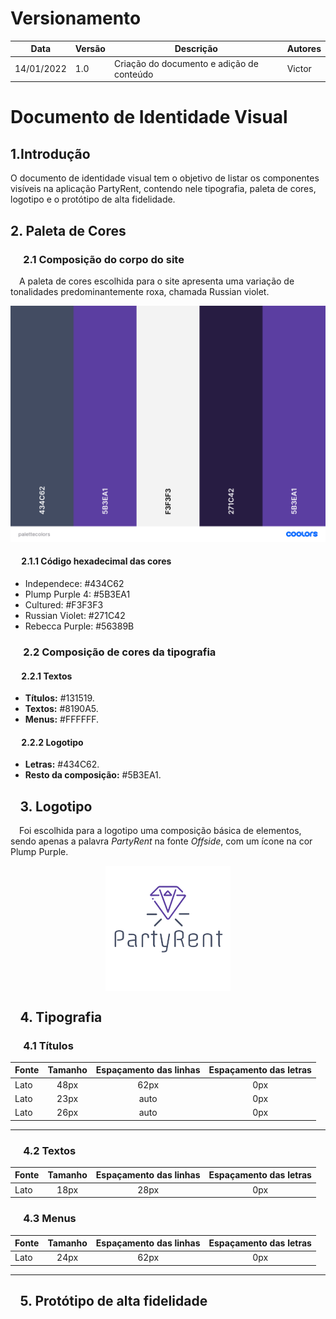 # Versionamento

| Data       | Versão | Descrição                                                 | Autores      |
| ---------- | ------ | --------------------------------------------------------- | ------------ |
| 14/01/2022 | 1.0    | Criação do documento e adição de conteúdo                 | Victor |

# Documento de Identidade Visual

## 1.Introdução

O documento de identidade visual tem o objetivo de listar os componentes visíveis na aplicação PartyRent, contendo nele tipografia, paleta de cores, logotipo e o protótipo de alta fidelidade.


## 2. Paleta de Cores


### &emsp; 2.1 Composição do corpo do site

 &emsp;A paleta de cores escolhida para o site apresenta uma variação de tonalidades predominantemente roxa, chamada Russian violet.

 [![Russian Violet](../modelagem/imagensmodel/palettecolors.png)](../modelagem/imagensmodel/palettecolors.png)
 

#### &emsp; 2.1.1 Código hexadecimal das cores
* Independece: #434C62
* Plump Purple 4: #5B3EA1
* Cultured: #F3F3F3
* Russian Violet: #271C42
* Rebecca Purple: #56389B


### &emsp; 2.2 Composição de cores da tipografia

#### &emsp; 2.2.1 Textos

 * **Títulos:** #131519.
 * **Textos:** #8190A5.
 * **Menus:** #FFFFFF.

#### &emsp; 2.2.2 Logotipo

 * **Letras:** #434C62.
 * **Resto da composição:** #5B3EA1.

## &ensp; 3. Logotipo

 &emsp;Foi escolhida para a logotipo uma composição básica de elementos, sendo apenas a palavra *PartyRent* na fonte *Offside*, com um ícone na cor Plump Purple.

 <center>
<img src="../../assets/logo.png" alt="logo" align="middle">
</center>

## &ensp; 4. Tipografia

### &emsp; 4.1 Títulos

 Fonte | Tamanho | Espaçamento das linhas | Espaçamento das letras
 :--- | :---: | :---: | :---:
 Lato | 48px | 62px | 0px 
 Lato | 23px | auto | 0px 
 Lato | 26px | auto | 0px 

 ---

### &emsp; 4.2 Textos

 Fonte | Tamanho | Espaçamento das linhas | Espaçamento das letras
 :--- | :---: | :---: | :---:
 Lato | 18px | 28px | 0px

### &emsp; 4.3 Menus

 Fonte | Tamanho | Espaçamento das linhas | Espaçamento das letras
 :--- | :---: | :---: | :---:
 Lato | 24px | 62px | 0px

 ---

## &ensp; 5. Protótipo de alta fidelidade